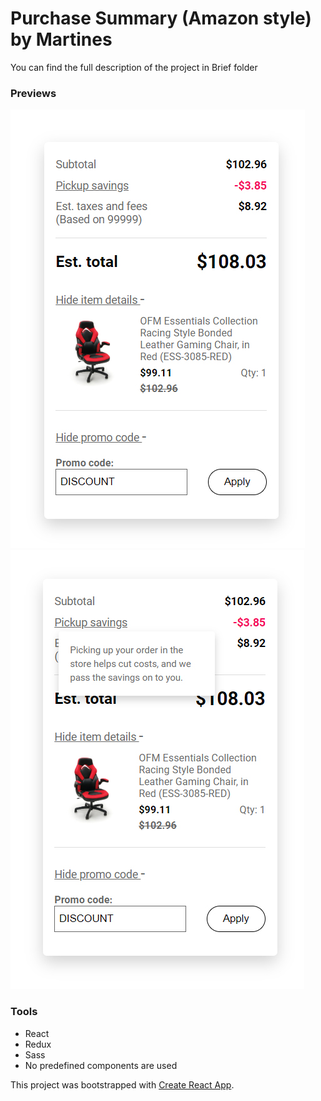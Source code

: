 # Purchase Summary (Amazon style) by Martines
You can find the full description of the project in Brief folder

### Previews
![Image of Cart Result 03](https://github.com/agnostic79/purchase-summary/blob/master/brief/Martines_Result/Cart-03.jpg)
![Image of Cart Result 04](https://github.com/agnostic79/purchase-summary/blob/master/brief/Martines_Result/Cart-04.jpg)

### Tools
* React
* Redux
* Sass
* No predefined components are used

This project was bootstrapped with [Create React App](https://github.com/facebook/create-react-app).





